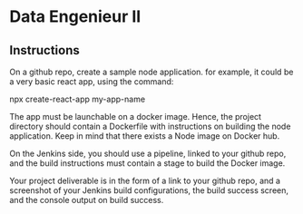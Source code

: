 # Data Engenieur II 

## Instructions
On a github repo, create a sample node application. for example, it could be a very basic react app, using the command:

npx create-react-app my-app-name

The app must be launchable on a docker image. Hence, the project directory should contain a Dockerfile with instructions on building the node application. Keep in mind that there exists a Node image on Docker hub.

On the Jenkins side, you should use a pipeline, linked to your github repo, and the build instructions must contain a stage to build the Docker image.

Your project deliverable is in the form of a link to your github repo, and a screenshot of your Jenkins build configurations, the build success screen, and the console output on build success.